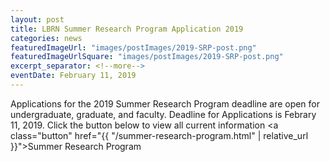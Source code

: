 ```yaml
---
layout: post
title: LBRN Summer Research Program Application 2019
categories: news
featuredImageUrl: "images/postImages/2019-SRP-post.png"
featuredImageUrlSquare: "images/postImages/2019-SRP-post.png"
excerpt_separator: <!--more-->
eventDate: February 11, 2019
---
```

Applications for the 2019 Summer Research Program deadline are open for undergraduate, graduate, and faculty.<!--more--> Deadline for Applications is Febrary 11, 2019. Click the button below to view all current information
  <a class="button" href="{{ "/summer-research-program.html" | relative_url }}">Summer Research Program</a>
